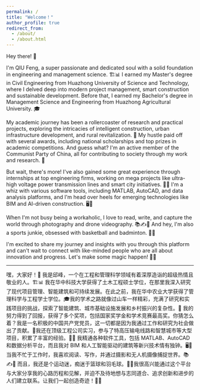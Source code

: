 ```yaml
---
permalink: /
title: "Welcome！"
author_profile: true
redirect_from: 
  - /about/
  - /about.html
---
```


Hey there! 🌟

I'm QIU Feng, a super passionate and dedicated soul with a solid foundation in engineering and management science. 🏗️📊 I earned my Master's degree in Civil Engineering from Huazhong University of Science and Technology, where I delved deep into modern project management, smart construction and sustainable development. Before that, I earned my Bachelor's degree in Management Science and Engineering from Huazhong Agricultural University. 🎓

My academic journey has been a rollercoaster of research and practical projects, exploring the intricacies of intelligent construction, urban infrastructure development, and rural revitalization. 🚀 My hustle paid off with several awards, including national scholarships and top prizes in academic competitions. And guess what? I'm an active member of the Communist Party of China, all for contributing to society through my work and research. 💪

But wait, there's more! I've also gained some great experience through internships at top engineering firms, working on mega projects like ultra-high voltage power transmission lines and smart city initiatives. 🌆💡 I'm a whiz with various software tools, including MATLAB, AutoCAD, and data analysis platforms, and I'm head over heels for emerging technologies like BIM and AI-driven construction. 🖥️🤖

When I'm not busy being a workaholic, I love to read, write, and capture the world through photography and drone videography. 📚✍️📸 And hey, I'm also a sports junkie, obsessed with basketball and badminton. 🏀🏸

I'm excited to share my journey and insights with you through this platform and can't wait to connect with like-minded people who are all about innovation and progress. Let's make some magic happen! 🌌✨

---

嘿，大家好！🌟 我是邱峰，一个在工程和管理科学领域有着深厚造诣的超级热情且敬业的人。🏗️📊 我在华中科技大学获得了土木工程硕士学位，在那里我深入研究了现代项目管理、智能建筑和可持续发展。在此之前，我在华中农业大学获得了管理科学与工程学士学位。🎓我的学术之路就像过山车一样精彩，充满了研究和实践项目的挑战，探索了智能建筑、城市基础设施发展和乡村振兴的复杂性。🚀 我的努力得到了回报，获得了多个奖项，包括国家奖学金和学术竞赛最高奖。你猜怎么着？我是一名积极的中国共产党党员，这一切都是因为我通过工作和研究为社会做出了贡献。💪我还在顶级工程公司实习，参与了特高压输电线路和智慧城市等大型项目，积累了丰富的经验。🌆💡 我精通各种软件工具，包括 MATLAB、AutoCAD 和数据分析平台，而且我对 BIM 和人工智能驱动的建筑等新兴技术情有独钟。🖥️🤖 当我不忙于工作时，我喜欢阅读、写作，并通过摄影和无人机摄像捕捉世界。📚✍️📸 而且，我还是个运动迷，痴迷于篮球和羽毛球。🏀🏸我很高兴能通过这个平台与大家分享我的心路历程和见解，并迫不及待地想与志同道合、追求创新和进步的人们建立联系。让我们一起创造奇迹！🌌✨
